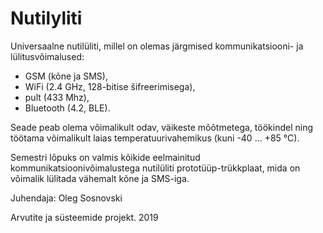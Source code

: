 # Nutilyliti

Universaalne nutilüliti, millel on olemas järgmised kommunikatsiooni- ja lülitusvõimalused: 
* GSM (kõne ja SMS), 
* WiFi (2.4 GHz, 128-bitise šifreerimisega), 
* pult (433 Mhz), 
* Bluetooth (4.2, BLE). 

Seade peab olema võimalikult odav, väikeste mõõtmetega, töökindel ning töötama võimalikult laias temperatuurivahemikus (kuni -40 ... +85 °C). 

Semestri lõpuks on valmis kõikide eelmainitud kommunikatsioonivõimalustega nutilüliti prototüüp-trükkplaat, mida on võimalik lülitada vähemalt kõne ja SMS-iga.

Juhendaja: Oleg Sosnovski

Arvutite ja süsteemide projekt. 2019
